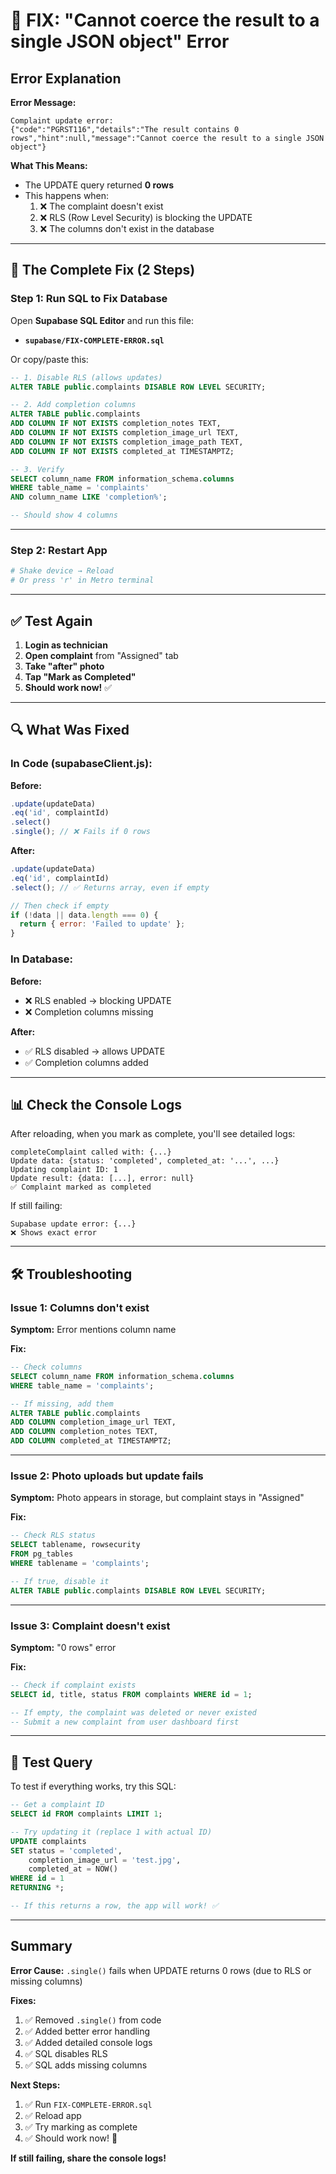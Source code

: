 # 🔧 FIX: "Cannot coerce the result to a single JSON object" Error

## Error Explanation

**Error Message:**
```
Complaint update error:
{"code":"PGRST116","details":"The result contains 0 rows","hint":null,"message":"Cannot coerce the result to a single JSON object"}
```

**What This Means:**
- The UPDATE query returned **0 rows**
- This happens when:
  1. ❌ The complaint doesn't exist
  2. ❌ RLS (Row Level Security) is blocking the UPDATE
  3. ❌ The columns don't exist in the database

---

## 🚀 The Complete Fix (2 Steps)

### Step 1: Run SQL to Fix Database

Open **Supabase SQL Editor** and run this file:
- **`supabase/FIX-COMPLETE-ERROR.sql`**

Or copy/paste this:

```sql
-- 1. Disable RLS (allows updates)
ALTER TABLE public.complaints DISABLE ROW LEVEL SECURITY;

-- 2. Add completion columns
ALTER TABLE public.complaints 
ADD COLUMN IF NOT EXISTS completion_notes TEXT,
ADD COLUMN IF NOT EXISTS completion_image_url TEXT,
ADD COLUMN IF NOT EXISTS completion_image_path TEXT,
ADD COLUMN IF NOT EXISTS completed_at TIMESTAMPTZ;

-- 3. Verify
SELECT column_name FROM information_schema.columns
WHERE table_name = 'complaints'
AND column_name LIKE 'completion%';

-- Should show 4 columns
```

---

### Step 2: Restart App

```bash
# Shake device → Reload
# Or press 'r' in Metro terminal
```

---

## ✅ Test Again

1. **Login as technician**
2. **Open complaint** from "Assigned" tab
3. **Take "after" photo**
4. **Tap "Mark as Completed"**
5. **Should work now!** ✅

---

## 🔍 What Was Fixed

### In Code (supabaseClient.js):

**Before:**
```javascript
.update(updateData)
.eq('id', complaintId)
.select()
.single(); // ❌ Fails if 0 rows
```

**After:**
```javascript
.update(updateData)
.eq('id', complaintId)
.select(); // ✅ Returns array, even if empty

// Then check if empty
if (!data || data.length === 0) {
  return { error: 'Failed to update' };
}
```

### In Database:

**Before:**
- ❌ RLS enabled → blocking UPDATE
- ❌ Completion columns missing

**After:**
- ✅ RLS disabled → allows UPDATE
- ✅ Completion columns added

---

## 📊 Check the Console Logs

After reloading, when you mark as complete, you'll see detailed logs:

```
completeComplaint called with: {...}
Update data: {status: 'completed', completed_at: '...', ...}
Updating complaint ID: 1
Update result: {data: [...], error: null}
✅ Complaint marked as completed
```

If still failing:
```
Supabase update error: {...}
❌ Shows exact error
```

---

## 🛠️ Troubleshooting

### Issue 1: Columns don't exist
**Symptom:** Error mentions column name

**Fix:**
```sql
-- Check columns
SELECT column_name FROM information_schema.columns
WHERE table_name = 'complaints';

-- If missing, add them
ALTER TABLE public.complaints 
ADD COLUMN completion_image_url TEXT,
ADD COLUMN completion_notes TEXT,
ADD COLUMN completed_at TIMESTAMPTZ;
```

---

### Issue 2: Photo uploads but update fails
**Symptom:** Photo appears in storage, but complaint stays in "Assigned"

**Fix:**
```sql
-- Check RLS status
SELECT tablename, rowsecurity 
FROM pg_tables 
WHERE tablename = 'complaints';

-- If true, disable it
ALTER TABLE public.complaints DISABLE ROW LEVEL SECURITY;
```

---

### Issue 3: Complaint doesn't exist
**Symptom:** "0 rows" error

**Fix:**
```sql
-- Check if complaint exists
SELECT id, title, status FROM complaints WHERE id = 1;

-- If empty, the complaint was deleted or never existed
-- Submit a new complaint from user dashboard first
```

---

## 📝 Test Query

To test if everything works, try this SQL:

```sql
-- Get a complaint ID
SELECT id FROM complaints LIMIT 1;

-- Try updating it (replace 1 with actual ID)
UPDATE complaints 
SET status = 'completed',
    completion_image_url = 'test.jpg',
    completed_at = NOW()
WHERE id = 1
RETURNING *;

-- If this returns a row, the app will work! ✅
```

---

## Summary

**Error Cause:** `.single()` fails when UPDATE returns 0 rows (due to RLS or missing columns)

**Fixes:**
1. ✅ Removed `.single()` from code
2. ✅ Added better error handling
3. ✅ Added detailed console logs
4. ✅ SQL disables RLS
5. ✅ SQL adds missing columns

**Next Steps:**
1. ✅ Run `FIX-COMPLETE-ERROR.sql`
2. ✅ Reload app
3. ✅ Try marking as complete
4. ✅ Should work now! 🎉

**If still failing, share the console logs!**
